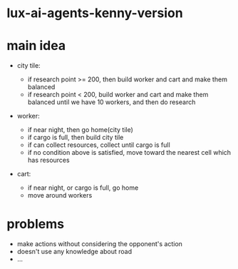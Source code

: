 # lux-ai-agents-kenny-version

# main idea
- city tile:
    - if research point >= 200, then build worker and cart and make them balanced
    - if research point < 200, build worker and cart and make them balanced until we have 10 workers, and then do research
- worker:
    - if near night, then go home(city tile)
    - if cargo is full, then build city tile
    - if can collect resources, collect until cargo is full
    - if no condition above is satisfied, move toward the nearest cell which has resources
    
- cart:
    - if near night, or cargo is full, go home
    - move around workers

# problems

- make actions without considering the opponent's action
- doesn't use any knowledge about road
- ...